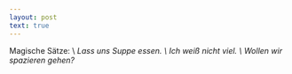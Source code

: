 ```yaml
---
layout: post
text: true
---
```

Magische Sätze: \\
_Lass uns Suppe essen. \\
Ich weiß nicht viel. \\
Wollen wir spazieren gehen?_